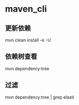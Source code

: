 # maven_cli


## 更新依赖
mvn clean install -e -U

## 依赖树查看
mvn dependency:tree

## 过滤
mvn dependency:tree | grep elasti